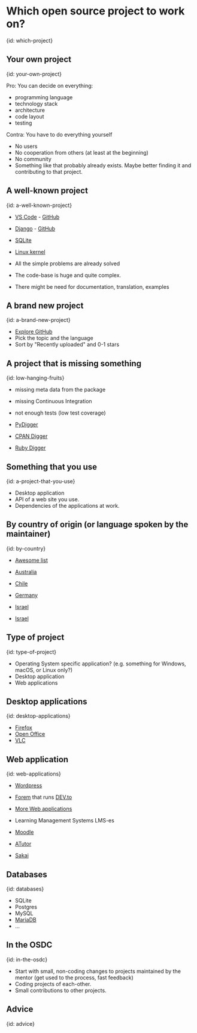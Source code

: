# Which open source project to work on?
{id: which-project}

## Your own project
{id: your-own-project}

Pro: You can decide on everything:

* programming language
* technology stack
* architecture
* code layout
* testing

Contra: You have to do everything yourself

* No users
* No cooperation from others (at least at the beginning)
* No community
* Something like that probably already exists. Maybe better finding it and contributing to that project.

## A well-known project
{id: a-well-known-project}

* [VS Code](https://code.visualstudio.com/) - [GitHub](https://github.com/Microsoft/vscode/)
* [Django](https://www.djangoproject.com/) - [GitHub](https://github.com/django/django)
* [SQLite](https://www.sqlite.org/)
* [Linux kernel](https://www.kernel.org/)

* All the simple problems are already solved
* The code-base is huge and quite complex.
* There might be need for documentation, translation, examples

## A brand new project
{id: a-brand-new-project}

* [Explore GitHub](https://github.com/explore)
* Pick the topic and the language
* Sort by "Recently uploaded" and 0-1 stars

## A project that is missing something
{id: low-hanging-fruits}

* missing meta data from the package
* missing Continuous Integration
* not enough tests (low test coverage)

* [PyDigger](https://pydigger.com/)
* [CPAN Digger](https://cpan-digger.perlmaven.com/)
* [Ruby Digger](https://ruby-digger.code-maven.com/)

## Something that you use
{id: a-project-that-you-use}

* Desktop application
* API of a web site you use.
* Dependencies of the applications at work.

## By country of origin (or language spoken by the maintainer)
{id: by-country}

* [Awesome list](https://github.com/sindresorhus/awesome)

* [Australia](https://github.com/topics/australia)
* [Chile](https://github.com/topics/chile)
* [Germany](https://github.com/topics/germany)
* [Israel](https://github.com/topics/israel)
* [Israel](https://github.com/lirantal/awesome-opensource-israel)

## Type of project
{id: type-of-project}

* Operating System specific application? (e.g. something for Windows, macOS, or Linux only?)
* Desktop application
* Web applications

## Desktop applications
{id: desktop-applications}

* [Firefox](https://www.mozilla.org/en-US/firefox/new/)
* [Open Office](https://www.openoffice.org/)
* [VLC](https://www.videolan.org/vlc/)

##  Web application
{id: web-applications}

* [Wordpress](https://wordpress.org/)
* [Forem](https://www.forem.com/) that runs [DEV.to](https://dev.to/)

* [More Web applications](https://dev.to/szabgab/the-most-interesting-open-source-web-applications-356)

* Learning Management Systems LMS-es
* [Moodle](https://moodle.org/)
* [ATutor](https://atutor.github.io/)
* [Sakai](https://www.sakailms.org/)


## Databases
{id: databases}

* SQLite
* Postgres
* MySQL
* [MariaDB](https://mariadb.org/)
* ...

## In the OSDC
{id: in-the-osdc}

* Start with small, non-coding changes to projects maintained by the mentor (get used to the process, fast feedback)
* Coding projects of each-other.
* Small contributions to other projects.


## Advice
{id: advice}


